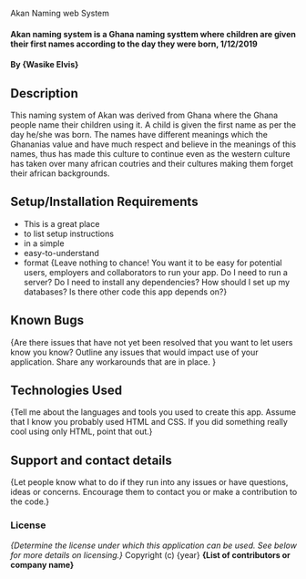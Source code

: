 Akan Naming web System
#### Akan naming system is a Ghana naming systtem where children are given their first names according to the day they were born, 1/12/2019
#### By **{Wasike Elvis}**
## Description
This naming system of Akan was derived from Ghana where the Ghana people name their children using it. A child is given the first name as per the day he/she was born. The names have different meanings which the Ghananias value and have much respect and believe in the meanings of this names, thus has made this culture to continue even as the western culture has taken over many african coutries and their cultures making them forget their african backgrounds. 
## Setup/Installation Requirements
* This is a great place
* to list setup instructions
* in a simple
* easy-to-understand
* format
{Leave nothing to chance! You want it to be easy for potential users, employers and collaborators to run your app. Do I need to run a server? Do I need to install any dependencies? How should I set up my databases? Is there other code this app depends on?}
## Known Bugs
{Are there issues that have not yet been resolved that you want to let users know you know? Outline any issues that would impact use of your application. Share any workarounds that are in place. }
## Technologies Used
{Tell me about the languages and tools you used to create this app. Assume that I know you probably used HTML and CSS. If you did something really cool using only HTML, point that out.}
## Support and contact details
{Let people know what to do if they run into any issues or have questions, ideas or concerns.  Encourage them to contact you or make a contribution to the code.}
### License
*{Determine the license under which this application can be used.  See below for more details on licensing.}*
Copyright (c) {year} **{List of contributors or company name}**